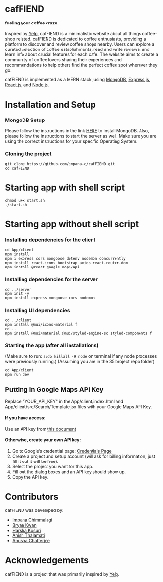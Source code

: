 # cafFIEND
#### fueling your coffee craze.

Inspired by [Yelp](https://www.yelp.com/), cafFIEND is a minimalistic website about all things coffee-shop related. cafFIEND is dedicated to coffee enthusiasts, providing a platform to discover and review coffee shops nearby. Users can explore a curated selection of coffee establishments, read and write reviews, and learn info about crucial features for each cafe. The website aims to create a community of coffee lovers sharing their experiences and recommendations to help others find the perfect coffee spot wherever they go.

cafFIEND is implemented as a MERN stack, using [MongoDB](https://www.mongodb.com/), [Express.js](https://expressjs.com/), [React.js](https://react.dev/), and [Node.js](https://nodejs.org/en).

# Installation and Setup

### MongoDB Setup
Please follow the instructions in the link [HERE](https://www.mongodb.com/docs/manual/administration/install-community/) to install MongoDB. Also, please follow the instructions to start the server as well.
Make sure you are using the correct instructions for your specific Operating System.

### Cloning the project
```
git clone https://github.com/impana-c/cafFIEND.git
cd cafFIEND
```
# Starting app with shell script
```
chmod u+x start.sh
./start.sh
```

# Starting app without shell script

### Installing dependencies for the client
```
cd App/client
npm install
npm i express cors mongoose dotenv nodemon concurrently 
npm install react-icons bootstrap axios react-router-dom 
npm install @react-google-maps/api
```

### Installing dependencies for the server
```
cd ../server
npm init -y
npm install express mongoose cors nodemon
```

### Installing UI dependencies
```
cd ../client
npm install @mui/icons-material f
cd ..
npm install @mui/material @mui/styled-engine-sc styled-components f
```

### Starting the app (after all installations)
(Make sure to run: 
    `sudo killall -9 node` on terminal 
if any node processes were previously running.)
(Assuming you are in the 35lproject repo folder)
```
cd App/client
npm run dev
```

## Putting in Google Maps API Key
Replace "YOUR_API_KEY" in the App/client/index.html and App/client/src/Search/Template.jsx files with your Google Maps API Key.

#### If you have access:
Use an API key from [this document](https://docs.google.com/document/d/1cdZCQZ-pZaO_Nv01i6vsa9ZPhJ514rOeX-ePF-SHpeg/edit?usp=sharing)

#### Otherwise, create your own API key:
1. Go to Google’s credential page: [Credentials Page](https://console.cloud.google.com/projectselector2/google/maps-apis/credentials?utm_source=Docs_CreateAPIKey&utm_content=Docs_maps-backend&_gl=1*hokhuc*_ga*MTgxNTM2NjM0MS4xNzEwMTg2MzMy*_ga_NRWSTWS78N*MTcxMDI5MDA2MC4xLjEuMTcxMDI5MDIwMS4wLjAuMA)
2. Create a project and setup account (will ask for billing information, just fill it out it will be free).
3. Select the project you want for this app.
4. Fill out the dialog boxes and an API key should show up.
5. Copy the API key.

# Contributors
cafFIEND was developed by:
- [Impana Chimmalagi](https://github.com/impana-c)
- [Bryan Kwan](https://github.com/Bkwan27)
- [Harsha Kosuri](https://github.com/HarshaKosuri)
- [Anish Thalamati](https://github.com/AnishThalamati)
- [Anusha Chatterjee](https://github.com/anushachatterjee)

# Acknowledgements
cafFIEND is a project that was primarily inspired by [Yelp](https://www.yelp.com/). 
